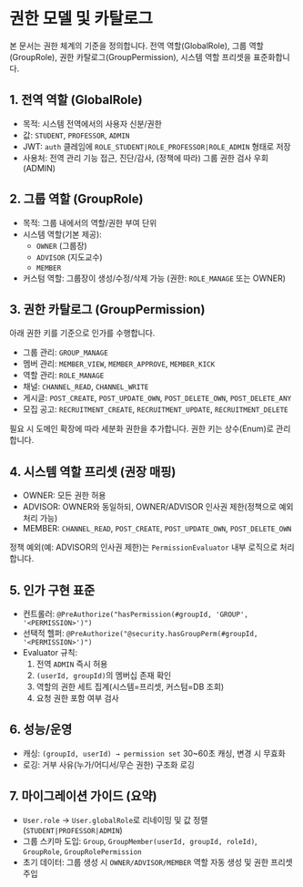 # 권한 모델 및 카탈로그

본 문서는 권한 체계의 기준을 정의합니다. 전역 역할(GlobalRole), 그룹 역할(GroupRole), 권한 카탈로그(GroupPermission), 시스템 역할 프리셋을 표준화합니다.

## 1. 전역 역할 (GlobalRole)
- 목적: 시스템 전역에서의 사용자 신분/권한
- 값: `STUDENT`, `PROFESSOR`, `ADMIN`
- JWT: `auth` 클레임에 `ROLE_STUDENT|ROLE_PROFESSOR|ROLE_ADMIN` 형태로 저장
- 사용처: 전역 관리 기능 접근, 진단/감사, (정책에 따라) 그룹 권한 검사 우회(ADMIN)

## 2. 그룹 역할 (GroupRole)
- 목적: 그룹 내에서의 역할/권한 부여 단위
- 시스템 역할(기본 제공):
  - `OWNER` (그룹장)
  - `ADVISOR` (지도교수)
  - `MEMBER`
- 커스텀 역할: 그룹장이 생성/수정/삭제 가능 (권한: `ROLE_MANAGE` 또는 OWNER)

## 3. 권한 카탈로그 (GroupPermission)
아래 권한 키를 기준으로 인가를 수행합니다.

- 그룹 관리: `GROUP_MANAGE`
- 멤버 관리: `MEMBER_VIEW`, `MEMBER_APPROVE`, `MEMBER_KICK`
- 역할 관리: `ROLE_MANAGE`
- 채널: `CHANNEL_READ`, `CHANNEL_WRITE`
- 게시글: `POST_CREATE`, `POST_UPDATE_OWN`, `POST_DELETE_OWN`, `POST_DELETE_ANY`
- 모집 공고: `RECRUITMENT_CREATE`, `RECRUITMENT_UPDATE`, `RECRUITMENT_DELETE`

필요 시 도메인 확장에 따라 세분화 권한을 추가합니다. 권한 키는 상수(Enum)로 관리합니다.

## 4. 시스템 역할 프리셋 (권장 매핑)

- OWNER: 모든 권한 허용
- ADVISOR: OWNER와 동일하되, OWNER/ADVISOR 인사권 제한(정책으로 예외 처리 가능)
- MEMBER: `CHANNEL_READ`, `POST_CREATE`, `POST_UPDATE_OWN`, `POST_DELETE_OWN`

정책 예외(예: ADVISOR의 인사권 제한)는 `PermissionEvaluator` 내부 로직으로 처리합니다.

## 5. 인가 구현 표준
- 컨트롤러: `@PreAuthorize("hasPermission(#groupId, 'GROUP', '<PERMISSION>')")`
- 선택적 헬퍼: `@PreAuthorize("@security.hasGroupPerm(#groupId, '<PERMISSION>')")`
- Evaluator 규칙:
  1. 전역 `ADMIN` 즉시 허용
  2. `(userId, groupId)`의 멤버십 존재 확인
  3. 역할의 권한 세트 집계(시스템=프리셋, 커스텀=DB 조회)
  4. 요청 권한 포함 여부 검사

## 6. 성능/운영
- 캐싱: `(groupId, userId) → permission set` 30~60초 캐싱, 변경 시 무효화
- 로깅: 거부 사유(누가/어디서/무슨 권한) 구조화 로깅

## 7. 마이그레이션 가이드 (요약)
- `User.role` → `User.globalRole`로 리네이밍 및 값 정렬(`STUDENT|PROFESSOR|ADMIN`)
- 그룹 스키마 도입: `Group`, `GroupMember(userId, groupId, roleId)`, `GroupRole`, `GroupRolePermission`
- 초기 데이터: 그룹 생성 시 `OWNER/ADVISOR/MEMBER` 역할 자동 생성 및 권한 프리셋 주입

